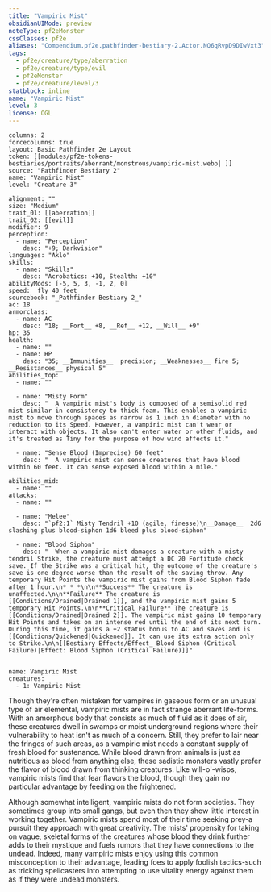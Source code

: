 ```yaml
---
title: "Vampiric Mist"
obsidianUIMode: preview
noteType: pf2eMonster
cssClasses: pf2e
aliases: "Compendium.pf2e.pathfinder-bestiary-2.Actor.NQ6qRvpD9DIwVxt3" 
tags:
  - pf2e/creature/type/aberration
  - pf2e/creature/type/evil
  - pf2eMonster
  - pf2e/creature/level/3
statblock: inline
name: "Vampiric Mist"
level: 3
license: OGL
---
```


```statblock
columns: 2
forcecolumns: true
layout: Basic Pathfinder 2e Layout
token: [[modules/pf2e-tokens-bestiaries/portraits/aberrant/monstrous/vampiric-mist.webp| ]]
source: "Pathfinder Bestiary 2"
name: "Vampiric Mist"
level: "Creature 3"

alignment: ""
size: "Medium"
trait_01: [[aberration]]
trait_02: [[evil]]
modifier: 9
perception:
  - name: "Perception"
    desc: "+9; Darkvision"
languages: "Aklo"
skills:
  - name: "Skills"
    desc: "Acrobatics: +10, Stealth: +10"
abilityMods: [-5, 5, 3, -1, 2, 0]
speed:  fly 40 feet
sourcebook: "_Pathfinder Bestiary 2_"
ac: 18
armorclass:
  - name: AC
    desc: "18; __Fort__ +8, __Ref__ +12, __Will__ +9"
hp: 35
health:
  - name: ""
  - name: HP
    desc: "35; __Immunities__  precision; __Weaknesses__ fire 5; __Resistances__ physical 5"
abilities_top:
  - name: ""

  - name: "Misty Form"
    desc: "  A vampiric mist's body is composed of a semisolid red mist similar in consistency to thick foam. This enables a vampiric mist to move through spaces as narrow as 1 inch in diameter with no reduction to its Speed. However, a vampiric mist can't wear or interact with objects. It also can't enter water or other fluids, and it's treated as Tiny for the purpose of how wind affects it."

  - name: "Sense Blood (Imprecise) 60 feet"
    desc: "  A vampiric mist can sense creatures that have blood within 60 feet. It can sense exposed blood within a mile."

abilities_mid:
  - name: ""
attacks:
  - name: ""

  - name: "Melee"
    desc: "`pf2:1` Misty Tendril +10 (agile, finesse)\n__Damage__  2d6 slashing plus blood-siphon 1d6 bleed plus blood-siphon"

  - name: "Blood Siphon"
    desc: "  When a vampiric mist damages a creature with a misty tendril Strike, the creature must attempt a DC 20 Fortitude check save. If the Strike was a critical hit, the outcome of the creature's save is one degree worse than the result of the saving throw. Any temporary Hit Points the vampiric mist gains from Blood Siphon fade after 1 hour.\n* * *\n\n**Success** The creature is unaffected.\n\n**Failure** The creature is [[Conditions/Drained|Drained 1]], and the vampiric mist gains 5 temporary Hit Points.\n\n**Critical Failure** The creature is [[Conditions/Drained|Drained 2]]. The vampiric mist gains 10 temporary Hit Points and takes on an intense red until the end of its next turn. During this time, it gains a +2 status bonus to AC and saves and is [[Conditions/Quickened|Quickened]]. It can use its extra action only to Strike.\n\n[[Bestiary Effects/Effect_ Blood Siphon (Critical Failure)|Effect: Blood Siphon (Critical Failure)]]"
 
```

```encounter-table
name: Vampiric Mist
creatures:
  - 1: Vampiric Mist
```



Though they're often mistaken for vampires in gaseous form or an unusual type of air elemental, vampiric mists are in fact strange aberrant life-forms. With an amorphous body that consists as much of fluid as it does of air, these creatures dwell in swamps or moist underground regions where their vulnerability to heat isn't as much of a concern. Still, they prefer to lair near the fringes of such areas, as a vampiric mist needs a constant supply of fresh blood for sustenance. While blood drawn from animals is just as nutritious as blood from anything else, these sadistic monsters vastly prefer the flavor of blood drawn from thinking creatures. Like will-o'-wisps, vampiric mists find that fear flavors the blood, though they gain no particular advantage by feeding on the frightened.

Although somewhat intelligent, vampiric mists do not form societies. They sometimes group into small gangs, but even then they show little interest in working together. Vampiric mists spend most of their time seeking prey-a pursuit they approach with great creativity. The mists' propensity for taking on vague, skeletal forms of the creatures whose blood they drink further adds to their mystique and fuels rumors that they have connections to the undead. Indeed, many vampiric mists enjoy using this common misconception to their advantage, leading foes to apply foolish tactics-such as tricking spellcasters into attempting to use vitality energy against them as if they were undead monsters.
